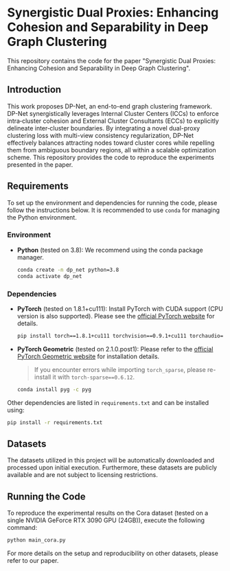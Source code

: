 # Synergistic Dual Proxies: Enhancing Cohesion and Separability in Deep Graph Clustering

This repository contains the code for the paper "Synergistic Dual Proxies: Enhancing Cohesion and Separability in Deep Graph Clustering".

## Introduction
This work proposes DP-Net, an end-to-end graph clustering framework. DP-Net synergistically leverages Internal Cluster Centers (ICCs) to enforce intra‐cluster cohesion and External Cluster Consultants (ECCs) to explicitly delineate inter‐cluster boundaries. By integrating a novel dual-proxy clustering loss with multi-view consistency regularization, DP-Net effectively balances attracting nodes toward cluster cores while repelling them from ambiguous boundary regions, all within a scalable optimization scheme. This repository provides the code to reproduce the experiments presented in the paper.

## Requirements
To set up the environment and dependencies for running the code, please follow the instructions below. It is recommended to use `conda` for managing the Python environment.

### Environment
- **Python** (tested on 3.8): We recommend using the conda package manager.
  ```sh
  conda create -n dp_net python=3.8
  conda activate dp_net
  ```

### Dependencies
- **PyTorch** (tested on 1.8.1+cu111): Install PyTorch with CUDA support (CPU version is also supported). Please see the [official PyTorch website](https://pytorch.org/) for details.
  ```sh
  pip install torch==1.8.1+cu111 torchvision==0.9.1+cu111 torchaudio==0.8.1
  ```

- **PyTorch Geometric** (tested on 2.1.0.post1): Please refer to the [official PyTorch Geometric website](https://pytorch-geometric.readthedocs.io/) for installation details.
  > If you encounter errors while importing `torch_sparse`, please re-install it with `torch-sparse==0.6.12`.
  ```sh
  conda install pyg -c pyg
  ```

Other dependencies are listed in `requirements.txt` and can be installed using:
```sh
pip install -r requirements.txt
```

## Datasets
The datasets utilized in this project will be automatically downloaded and processed upon initial execution. Furthermore, these datasets are publicly available and are not subject to licensing restrictions.

## Running the Code
To reproduce the experimental results on the Cora dataset (tested on a single NVIDIA GeForce RTX 3090 GPU (24GB)), execute the following command:
```sh
python main_cora.py
```
For more details on the setup and reproducibility on other datasets, please refer to our paper.
